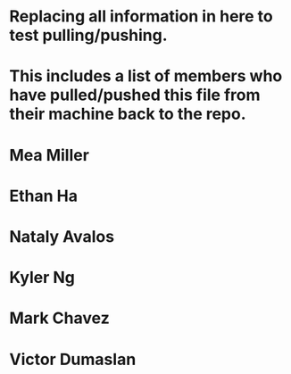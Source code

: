 # Replacing all information in here to test pulling/pushing.
# This includes a list of members who have pulled/pushed this file from their machine back to the repo.


# Mea Miller
# Ethan Ha
# Nataly Avalos 
# Kyler Ng
# Mark Chavez
# Victor Dumaslan